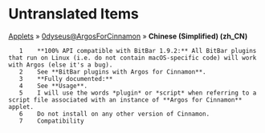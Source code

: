 # Untranslated Items
[Applets](../../../README.md) &#187; [0dyseus@ArgosForCinnamon](../README.md) &#187; **Chinese (Simplified) (zh_CN)**

       1	**100% API compatible with BitBar 1.9.2:** All BitBar plugins that run on Linux (i.e. do not contain macOS-specific code) will work with Argos (else it's a bug).
       2	See **BitBar plugins with Argos for Cinnamon**.
       3	**Fully documented:**
       4	See **Usage**.
       5	I will use the words *plugin* or *script* when referring to a script file associated with an instance of **Argos for Cinnamon** applet.
       6	Do not install on any other version of Cinnamon.
       7	Compatibility
